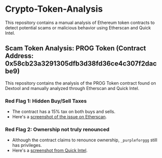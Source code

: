 # Crypto-Token-Analysis
This repository contains a manual analysis of Ethereum token contracts to detect potential scams or malicious behavior using Etherscan and Quick Intel.
## Scam Token Analysis: PROG Token (Contract Address: 0x58cb23a3291305dfb3d38fd36ce4c307f2dacbe9)

This repository contains the analysis of the PROG Token contract found on Dextool and manually analyzed through Etherscan and Quick Intel.

### Red Flag 1: Hidden Buy/Sell Taxes
- The contract has a 15% tax on both buys and sells.
- Here's a [screenshot of the issue on Etherscan](screenshots/Etherscan1.png).

### Red Flag 2: Ownership not truly renounced
- Although the contract claims to renounce ownership, `_purpleforggg` still has privileges.
- Here's a [screenshot from Quick Intel](screenshots/quickintel_redflag.png).

